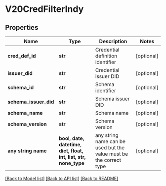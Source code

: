 # V20CredFilterIndy


## Properties
Name | Type | Description | Notes
------------ | ------------- | ------------- | -------------
**cred_def_id** | **str** | Credential definition identifier | [optional] 
**issuer_did** | **str** | Credential issuer DID | [optional] 
**schema_id** | **str** | Schema identifier | [optional] 
**schema_issuer_did** | **str** | Schema issuer DID | [optional] 
**schema_name** | **str** | Schema name | [optional] 
**schema_version** | **str** | Schema version | [optional] 
**any string name** | **bool, date, datetime, dict, float, int, list, str, none_type** | any string name can be used but the value must be the correct type | [optional]

[[Back to Model list]](../README.md#documentation-for-models) [[Back to API list]](../README.md#documentation-for-api-endpoints) [[Back to README]](../README.md)


